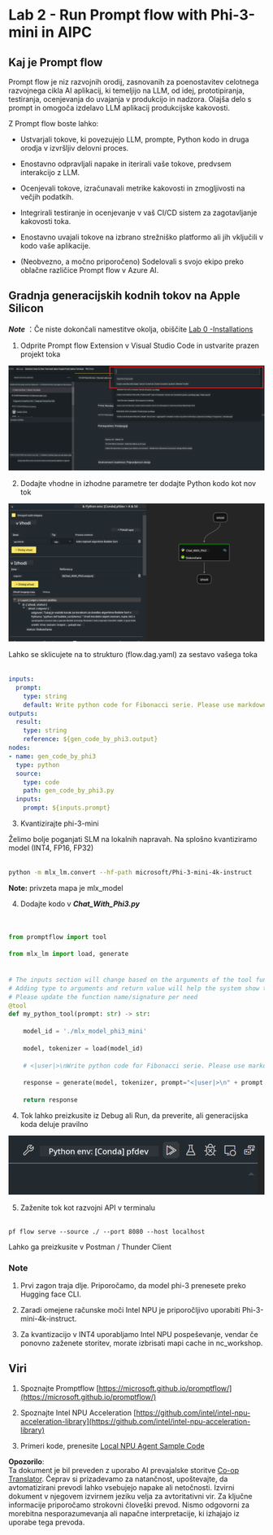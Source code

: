 <!--
CO_OP_TRANSLATOR_METADATA:
{
  "original_hash": "3dbbf568625b1ee04b354c2dc81d3248",
  "translation_date": "2025-05-09T19:42:17+00:00",
  "source_file": "md/02.Application/02.Code/Phi3/VSCodeExt/HOL/Apple/02.PromptflowWithMLX.md",
  "language_code": "sl"
}
-->
# **Lab 2 - Run Prompt flow with Phi-3-mini in AIPC**

## **Kaj je Prompt flow**

Prompt flow je niz razvojnih orodij, zasnovanih za poenostavitev celotnega razvojnega cikla AI aplikacij, ki temeljijo na LLM, od idej, prototipiranja, testiranja, ocenjevanja do uvajanja v produkcijo in nadzora. Olajša delo s prompt in omogoča izdelavo LLM aplikacij produkcijske kakovosti.

Z Prompt flow boste lahko:

- Ustvarjali tokove, ki povezujejo LLM, prompte, Python kodo in druga orodja v izvršljiv delovni proces.

- Enostavno odpravljali napake in iterirali vaše tokove, predvsem interakcijo z LLM.

- Ocenjevali tokove, izračunavali metrike kakovosti in zmogljivosti na večjih podatkih.

- Integrirali testiranje in ocenjevanje v vaš CI/CD sistem za zagotavljanje kakovosti toka.

- Enostavno uvajali tokove na izbrano strežniško platformo ali jih vključili v kodo vaše aplikacije.

- (Neobvezno, a močno priporočeno) Sodelovali s svojo ekipo preko oblačne različice Prompt flow v Azure AI.

## **Gradnja generacijskih kodnih tokov na Apple Silicon**

***Note*** ：Če niste dokončali namestitve okolja, obiščite [Lab 0 -Installations](./01.Installations.md)

1. Odprite Prompt flow Extension v Visual Studio Code in ustvarite prazen projekt toka

![create](../../../../../../../../../translated_images/pf_create.d6172d8277a78a7fa82cd6ff727ed44e037fa78b662f1f62d5963f36d712d229.sl.png)

2. Dodajte vhodne in izhodne parametre ter dodajte Python kodo kot nov tok

![flow](../../../../../../../../../translated_images/pf_flow.d5646a323fb7f444c0b98b4521057a592325c583e7ba18bc31500bc0415e9ef3.sl.png)

Lahko se sklicujete na to strukturo (flow.dag.yaml) za sestavo vašega toka

```yaml

inputs:
  prompt:
    type: string
    default: Write python code for Fibonacci serie. Please use markdown as output
outputs:
  result:
    type: string
    reference: ${gen_code_by_phi3.output}
nodes:
- name: gen_code_by_phi3
  type: python
  source:
    type: code
    path: gen_code_by_phi3.py
  inputs:
    prompt: ${inputs.prompt}


```

3. Kvantizirajte phi-3-mini

Želimo bolje poganjati SLM na lokalnih napravah. Na splošno kvantiziramo model (INT4, FP16, FP32)

```bash

python -m mlx_lm.convert --hf-path microsoft/Phi-3-mini-4k-instruct

```

**Note:** privzeta mapa je mlx_model

4. Dodajte kodo v ***Chat_With_Phi3.py***

```python


from promptflow import tool

from mlx_lm import load, generate


# The inputs section will change based on the arguments of the tool function, after you save the code
# Adding type to arguments and return value will help the system show the types properly
# Please update the function name/signature per need
@tool
def my_python_tool(prompt: str) -> str:

    model_id = './mlx_model_phi3_mini'

    model, tokenizer = load(model_id)

    # <|user|>\nWrite python code for Fibonacci serie. Please use markdown as output<|end|>\n<|assistant|>

    response = generate(model, tokenizer, prompt="<|user|>\n" + prompt  + "<|end|>\n<|assistant|>", max_tokens=2048, verbose=True)

    return response


```

4. Tok lahko preizkusite iz Debug ali Run, da preverite, ali generacijska koda deluje pravilno

![RUN](../../../../../../../../../translated_images/pf_run.d918637dc00f61e9bdeec37d4cc9646f77d270ac9203bcce13569f3157202b6e.sl.png)

5. Zaženite tok kot razvojni API v terminalu

```

pf flow serve --source ./ --port 8080 --host localhost   

```

Lahko ga preizkusite v Postman / Thunder Client

### **Note**

1. Prvi zagon traja dlje. Priporočamo, da model phi-3 prenesete preko Hugging face CLI.

2. Zaradi omejene računske moči Intel NPU je priporočljivo uporabiti Phi-3-mini-4k-instruct.

3. Za kvantizacijo v INT4 uporabljamo Intel NPU pospeševanje, vendar če ponovno zaženete storitev, morate izbrisati mapi cache in nc_workshop.

## **Viri**

1. Spoznajte Promptflow [https://microsoft.github.io/promptflow/](https://microsoft.github.io/promptflow/)

2. Spoznajte Intel NPU Acceleration [https://github.com/intel/intel-npu-acceleration-library](https://github.com/intel/intel-npu-acceleration-library)

3. Primeri kode, prenesite [Local NPU Agent Sample Code](../../../../../../../../../code/07.Lab/01/AIPC/local-npu-agent)

**Opozorilo**:  
Ta dokument je bil preveden z uporabo AI prevajalske storitve [Co-op Translator](https://github.com/Azure/co-op-translator). Čeprav si prizadevamo za natančnost, upoštevajte, da avtomatizirani prevodi lahko vsebujejo napake ali netočnosti. Izvirni dokument v njegovem izvirnem jeziku velja za avtoritativni vir. Za ključne informacije priporočamo strokovni človeški prevod. Nismo odgovorni za morebitna nesporazumevanja ali napačne interpretacije, ki izhajajo iz uporabe tega prevoda.